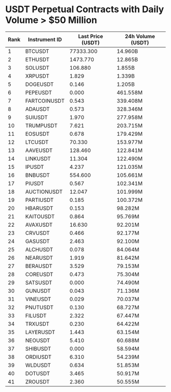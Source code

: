 # USDT Perpetual Contracts with Daily Volume > $50 Million

| Rank | Instrument ID | Last Price (USDT) | 24h Volume (USDT) |
|------|---------------|-------------------|-------------------|
| 1 | BTCUSDT | 77333.300 | 14.960B |
| 2 | ETHUSDT | 1473.770 | 12.865B |
| 3 | SOLUSDT | 106.880 | 1.855B |
| 4 | XRPUSDT | 1.829 | 1.339B |
| 5 | DOGEUSDT | 0.146 | 1.205B |
| 6 | PEPEUSDT | 0.000 | 461.558M |
| 7 | FARTCOINUSDT | 0.543 | 339.408M |
| 8 | ADAUSDT | 0.573 | 328.346M |
| 9 | SUIUSDT | 1.970 | 277.958M |
| 10 | TRUMPUSDT | 7.621 | 203.715M |
| 11 | EOSUSDT | 0.678 | 179.429M |
| 12 | LTCUSDT | 70.330 | 153.977M |
| 13 | AAVEUSDT | 128.460 | 122.841M |
| 14 | LINKUSDT | 11.304 | 122.490M |
| 15 | IPUSDT | 4.237 | 121.035M |
| 16 | BNBUSDT | 554.600 | 105.661M |
| 17 | PIUSDT | 0.567 | 102.341M |
| 18 | AUCTIONUSDT | 12.047 | 101.999M |
| 19 | PARTIUSDT | 0.185 | 100.372M |
| 20 | HBARUSDT | 0.153 | 98.282M |
| 21 | KAITOUSDT | 0.864 | 95.769M |
| 22 | AVAXUSDT | 16.630 | 92.201M |
| 23 | CRVUSDT | 0.466 | 92.177M |
| 24 | GASUSDT | 2.463 | 92.100M |
| 25 | ALCHUSDT | 0.078 | 84.064M |
| 26 | NEARUSDT | 1.919 | 81.642M |
| 27 | BERAUSDT | 3.529 | 79.153M |
| 28 | COREUSDT | 0.473 | 75.304M |
| 29 | SATSUSDT | 0.000 | 74.490M |
| 30 | GUNUSDT | 0.043 | 71.136M |
| 31 | VINEUSDT | 0.029 | 70.037M |
| 32 | PNUTUSDT | 0.130 | 68.727M |
| 33 | FILUSDT | 2.322 | 67.447M |
| 34 | TRXUSDT | 0.230 | 64.422M |
| 35 | LAYERUSDT | 1.443 | 63.154M |
| 36 | NEOUSDT | 5.410 | 60.688M |
| 37 | SHIBUSDT | 0.000 | 58.594M |
| 38 | ORDIUSDT | 6.310 | 54.239M |
| 39 | WLDUSDT | 0.634 | 51.853M |
| 40 | DOTUSDT | 3.465 | 50.917M |
| 41 | ZROUSDT | 2.360 | 50.555M |
